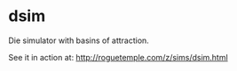 # dsim
Die simulator with basins of attraction.

See it in action at: http://roguetemple.com/z/sims/dsim.html
